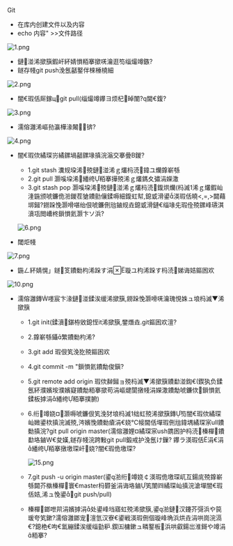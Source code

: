 ﻿
Git

* 在库内创建文件以及内容
* echo 内容" >>文件路径

![1.png](https://upload-images.jianshu.io/upload_images/14466577-e10f318e7143938d.png?imageMogr2/auto-orient/strip%7CimageView2/2/w/1240)


* 鏈湴浠撳簱鍜屽紑婧愪粨搴撳唴瀹逛笉缁熶竴鏃?
* 鐩存帴git push浼氬嚭鐜伴棶棰橈細

![2.png](https://upload-images.jianshu.io/upload_images/14466577-e678537346164ddc.png?imageMogr2/auto-orient/strip%7CimageView2/2/w/1240)

* 闇€瑕佸厛鎵цgit pull(缁熶竴鑻ヨ烦杞晫闈?q閫€鍑?

![3.png](https://upload-images.jianshu.io/upload_images/14466577-2d452dfef575a6c9.png?imageMogr2/auto-orient/strip%7CimageView2/2/w/1240)

* 濡傛灉浠嶇劧瀛樺湪闂锛?

![4.png](https://upload-images.jianshu.io/upload_images/14466577-820739cd0518e53c.png?imageMogr2/auto-orient/strip%7CimageView2/2/w/1240)

* 闇€瑕佽繘琛岃繘鏍堝嚭鏍堟搷浣滃交搴曡В鍐?
	*  1.git stash 瀵规垜浠殑鏈湴浠ｇ爜杩涜鍏ユ爤鎿嶄綔
	*  2.git pull  灏嗘垜浠繙绔粨搴撶殑浠ｇ爜鎷夊彇涓嬫潵
	*  3.git stash pop  灏嗘垜浠殑鏈湴浠ｇ爜杩涜鍑烘爤(杩滅浠ｇ爜鍜屾湰鍦颁唬鐮佹湁鍐茬獊鐨勯儴鍒嗕細鍑虹幇,鎴戜滑鍙渶瑕佸皢<,=,>閮藉垹鎺?鐒跺悗灏嗗啿绐佷唬鐮侀兘鏀规垚鎴戜滑鏈€缁堟兂瑕佺殑鏍峰瓙淇濆瓨閲嶆柊鎻愪氦灏卞ソ浜?
	
	![6.png](https://upload-images.jianshu.io/upload_images/14466577-2f4906e6640e120e.png?imageMogr2/auto-orient/strip%7CimageView2/2/w/1240)

* 閾炬帴


![7.png](https://upload-images.jianshu.io/upload_images/14466577-1d2c3126c32e6c35.png?imageMogr2/auto-orient/strip%7CimageView2/2/w/1240)

* 鍦ㄥ紑婧愰」鐩笅鐨勬枃浠跺す涓璇ユ枃浠跺す杩涜娣诲姞鏂囦欢

![10.png](https://upload-images.jianshu.io/upload_images/14466577-b6812b05956eeb1d.png?imageMogr2/auto-orient/strip%7CimageView2/2/w/1240)

* 濡傛灉鏄嚜宸卞湪鏈湴鍒涘缓浠撳簱,鐒跺悗灏嗗唴瀹瑰悓姝ュ埌杩滅▼浠撳簱
	* 1.git init(鍒濆鍖栫敓鎴恎it浠撳簱,鐢熸垚.git鏂囦欢澶?
	* 2.鎿嶄綔鑷繁鐨勬枃浠?
	* 3.git add 瑕佷笂浼犵殑鏂囦欢
	* 4.git commit -m "鎻愪氦鐨勪俊鎭?
	* 5.git remote add origin 瑕佽繛鎺ョ殑杩滅▼浠撳簱鐨勫湴鍧€(鍥犱负鍒氬紑濮嬪垵濮嬪寲鐨勪粨搴撳苟涓嶇煡閬撴帴涓嬫潵鐨勪唬鐮佽鎻愪氦鍒板摢涓繙绔粨搴撲腑)
	* 6.绗竴娆¤灏嗕唬鐮佷笂浼犲埌杩滅绌虹殑浠撳簱鏄笉闇€瑕佽繘琛屾媺鍙栨搷浣滅殑,涔嬪悗鐨勬瘡涓€娆℃帹閫佸墠瑕侀兘鍏堣繘琛宲ull鐨勬搷浣?git pull origin master(濡傛灉娌¤繘琛宲ush鎸囦护杩涜榛樿鐨勫垎鏀€夋嫨,鐩存帴浣跨敤git pull鍛戒护浼氬け鏁?
		鑻ラ渶瑕佸涓€涓繙绔粨搴撴墽琛屽娆?闇€瑕佹墽琛?
		
		![15.png](https://upload-images.jianshu.io/upload_images/14466577-7cc6adb6fa62f8f9.png?imageMogr2/auto-orient/strip%7CimageView2/2/w/1240)
		
	* 7.git push -u origin master(鍙湁绗竴娆￠渶瑕佹墽琛屼互鍚庣殑鎿嶄綔閮芥槸榛樿寰€master杩欎釜涓诲垎鏀笂闈㈣繘琛屾搷浣滄墠闇€瑕佸姞,浠ュ悗鍙git push/pull)
		
	* 榛樿鎯呭喌涓嬪摢涓处鍙峰垱寤虹殑浠撳簱,鍙湁鏈汉鑳芥彁浜や笢瑗夸笂鏉?濡傛灉鎯宠澶氫汉寮€鍙戦渶瑕侀個璇峰埆浜烘垚涓哄崗浣滆€?鎴栬€呴€氳繃鍒涘缓缁勭粐.鍥㈤槦鏉ュ疄鐜板浜哄叡鍚岀淮鎶や竴涓粨搴?
	 

	 
	 






